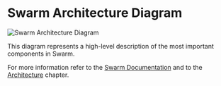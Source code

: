 # Swarm Architecture Diagram

![Swarm Architecture Diagram](https://raw.githubusercontent.com/holisticode/swarm-guide/master/contents/img/high-level-components.svg?sanitize=true "Swarm Architecture Diagram")

This diagram represents a high-level description of the most important components in Swarm.

For more information refer to the [Swarm Documentation](https://swarm-guide.readthedocs.io) and to the [Architecture](https://swarm-guide.readthedocs.io/en/latest/architecture.html) chapter.
